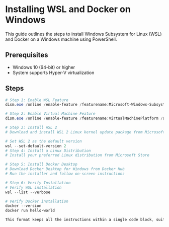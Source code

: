 # Installing WSL and Docker on Windows

This guide outlines the steps to install Windows Subsystem for Linux (WSL) and Docker on a Windows machine using PowerShell.

## Prerequisites

- Windows 10 (64-bit) or higher
- System supports Hyper-V virtualization

## Steps

```powershell
# Step 1: Enable WSL Feature
dism.exe /online /enable-feature /featurename:Microsoft-Windows-Subsystem-Linux /all /norestart

# Step 2: Enable Virtual Machine Feature
dism.exe /online /enable-feature /featurename:VirtualMachinePlatform /all /norestart

# Step 3: Install WSL 2
# Download and install WSL 2 Linux kernel update package from Microsoft's GitHub releases page

# Set WSL 2 as the default version
wsl --set-default-version 2
# Step 4: Install a Linux Distribution
# Install your preferred Linux distribution from Microsoft Store

# Step 5: Install Docker Desktop
# Download Docker Desktop for Windows from Docker Hub
# Run the installer and follow on-screen instructions

# Step 6: Verify Installation
# Verify WSL installation
wsl --list --verbose

# Verify Docker installation
docker --version
docker run hello-world

This format keeps all the instructions within a single code block, suitable for direct copying into your `README.md` file on GitHub. Adjustments can be made based on specific requirements or preferences.

